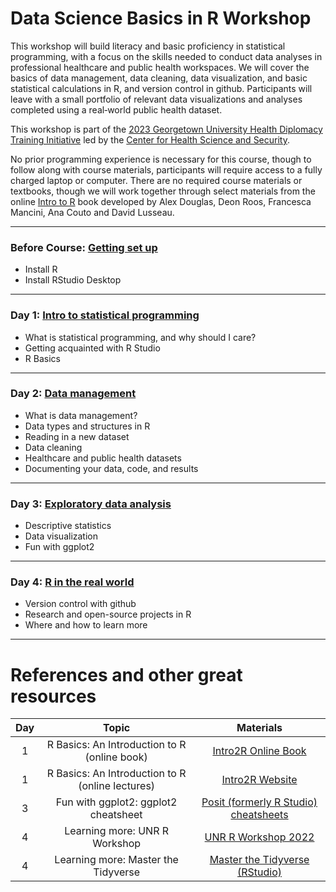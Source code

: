 # Data Science Basics in R Workshop

This workshop will build literacy and basic proficiency in statistical programming, with a focus on the skills needed to conduct data analyses in professional healthcare and public health workspaces. We will cover the basics of data management, data cleaning, data visualization, and basic statistical calculations in R, and version control in github. Participants will leave with a small portfolio of relevant data visualizations and analyses completed using a real‐world public health dataset.

This workshop is part of the [2023 Georgetown University Health Diplomacy Training Initiative](https://ghss.georgetown.edu/health-diplomacy-training-initiative/#) led by the [Center for Health Science and Security](https://ghss.georgetown.edu/). 

No prior programming experience is necessary for this course, though to follow along with course materials, participants will require access to a fully charged laptop or computer. There are no required course materials or textbooks, though we will work together through select materials from the online [Intro to R](https://intro2r.com/) book developed by Alex Douglas, Deon Roos, Francesca Mancini, Ana Couto and David Lusseau.

---

### Before Course: [Getting set up](https://github.com/seaneff/data-science-basics-2023/tree/main/before_course)
-   Install R
-   Install RStudio Desktop

---

### Day 1: [Intro to statistical programming](https://github.com/seaneff/data-science-basics-2023/tree/main/day1)
-   What is statistical programming, and why should I care?
-   Getting acquainted with R Studio
-   R Basics

---

### Day 2: [Data management](https://github.com/seaneff/data-science-basics-2023/tree/main/day2)
-   What is data management?
-   Data types and structures in R
-   Reading in a new dataset
-   Data cleaning
-   Healthcare and public health datasets
-   Documenting your data, code, and results

---

### Day 3: [Exploratory data analysis](https://github.com/seaneff/data-science-basics-2023/tree/main/day3)
-   Descriptive statistics
-   Data visualization
-   Fun with ggplot2

---

### Day 4: [R in the real world](https://github.com/seaneff/data-science-basics-2023/tree/main/day4)
-   Version control with github
-   Research and open-source projects in R
-   Where and how to learn more

-------

# References and other great resources


| Day   |          Topic                               |     Materials 
|:----: |:--------------------------------------------:|:-------------------------------------------------------------------------------------:|
|  1    | R Basics: An Introduction to R (online book) | [Intro2R Online Book](https://intro2r.com/)                                           |      
|  1    | R Basics: An Introduction to R (online lectures) | [Intro2R Website](https://alexd106.github.io/intro2R/lectures.html)               | 
|  3    | Fun with ggplot2: ggplot2 cheatsheet         | [Posit (formerly R Studio) cheatsheets](https://posit.co/resources/cheatsheets/)      |
|  4    | Learning more: UNR R Workshop                | [UNR R Workshop 2022](https://kevintshoemaker.github.io/R-Bootcamp/index.html#About)  |
|  4    | Learning more: Master the Tidyverse          | [Master the Tidyverse (RStudio)](https://github.com/rstudio/master-the-tidyverse)     |
 



